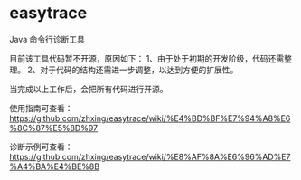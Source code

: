 easytrace
=========

Java 命令行诊断工具

目前该工具代码暂不开源，原因如下：
1、由于处于初期的开发阶级，代码还需整理。
2、对于代码的结构还需进一步调整，以达到方便的扩展性。

当完成以上工作后，会把所有代码进行开源。

使用指南可查看：https://github.com/zhxing/easytrace/wiki/%E4%BD%BF%E7%94%A8%E6%8C%87%E5%8D%97

诊断示例可查看：https://github.com/zhxing/easytrace/wiki/%E8%AF%8A%E6%96%AD%E7%A4%BA%E4%BE%8B

